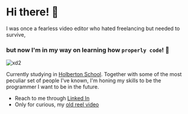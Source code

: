 # Hi there! 👋
I was once a fearless video editor who hated freelancing but needed to survive,
### but now I'm in my way on learning how `properly code`! 💃

![xd2](https://media.giphy.com/media/1C8bHHJturSx2/giphy.gif?cid=ecf05e47myvjihktn34ddwwoaxcdxu4gor9gmjw3pn31i5o6&rid=giphy.gif&ct=g)

Currently studying in [Holberton School](https://www.instagram.com/holbertonuy/?hl=en). Together with some of the most
peculiar set of people I've known, I'm honing my skills to be the programmer I want to be in the future. 

- Reach to me through [Linked In](https://www.linkedin.com/in/danielmilln/)
- Only for curious, my [old reel video](https://youtu.be/raE25f1Cw9g)

<!--
**Ksualboy/Ksualboy** is a ✨ _special_ ✨ repository because its `README.md` (this file) appears on your GitHub profile.

Here are some ideas to get you started:

- 🔭 I’m currently working on ...
- 🌱 I’m currently learning ...
- 👯 I’m looking to collaborate on ...
- 🤔 I’m looking for help with ...
- 💬 Ask me about ...
- 📫 How to reach me: ...
- 😄 Pronouns: ...
- ⚡ Fun fact: ...
-->
